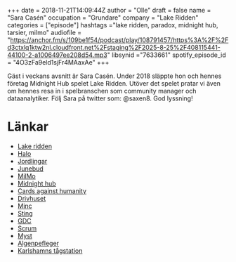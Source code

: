 +++
date = 2018-11-21T14:09:44Z
author = "Olle"
draft = false
name = "Sara Casén"
occupation = "Grundare"
company = "Lake Ridden"
categories = ["episode"]
hashtags ="lake ridden, paradox, midnight hub, tarsier, milmo"
audiofile = "https://anchor.fm/s/109be1f54/podcast/play/108791457/https%3A%2F%2Fd3ctxlq1ktw2nl.cloudfront.net%2Fstaging%2F2025-8-25%2F408115441-44100-2-a1006497ee208d54.mp3"
libsynid ="7633661"
spotify_episode_id = "4O3zFa9eld1sjFr4MAaxAe"
+++

Gäst i veckans avsnitt är Sara Casén. Under 2018 släppte hon och hennes företag Midnight Hub spelet Lake Ridden. Utöver det  spelet pratar vi även om hennes resa in i spelbranschen som community manager och dataanalytiker. Följ Sara på twitter som: @saxen8. God lyssning!
# Länkar
* [Lake ridden](https://store.steampowered.com/app/696530/Lake_Ridden/)
* [Halo](https://www.youtube.com/watch?v=1WWaWB-cxYY)
* [Jordlingar](http://www.varldskulturmuseerna.se/varldskulturmuseet/aktuella-utstallningar/utstallningsarkiv/jordlingar/)
* [Junebud](https://en.wikipedia.org/wiki/Junebud)
* [MilMo](https://milmogame.com/)
* [Midnight hub](https://www.midnighthub.com/)
* [Cards against humanity](https://cardsagainsthumanity.com/)
* [Drivhuset](http://www.drivhuset.se/)
* [Minc](https://www.minc.se/)
* [Sting](https://sting.co/en/)
* [GDC](https://www.gdconf.com/)
* [Scrum](https://en.wikipedia.org/wiki/Scrum_(software_development))
* [Myst](https://www.youtube.com/watch?v=h4wWITMUop0)
* [Algenpefleger](https://vimeo.com/29565241)
* [Karlshamns tågstation](http://www.saracasen.com/art/last-chance-casen/)
